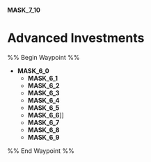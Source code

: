 __MASK_7_10__

# Advanced Investments

%% Begin Waypoint %%

- **__MASK_6_0__**
	- __MASK_6_1__
	- __MASK_6_2__
	- __MASK_6_3__
	- __MASK_6_4__
	- __MASK_6_5__
	- __MASK_6_6__]]
	- __MASK_6_7__
	- __MASK_6_8__
	- __MASK_6_9__

%% End Waypoint %%

